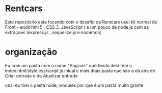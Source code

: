 # Rentcars
Este repositorio esta focando com o desafio da Rentcars
usei kit normal de Front - end(Html 5 , CSS 3, JavaScript ) e um pouco de node.js com as extraçoes (express.js , sequelize.js e nodemon)

# organização 
Eu criei um pasta com o nome "Paginas" que tendo dela tem o index.html/style.css/script.js inical e mais duas pasta que são a da aba de Criar entrada e de Atualizar entrada  

obs: eu tirei o pasta node_modules por que é um pasta muito grante 
